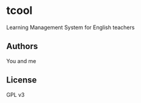 # tcool

Learning Management System for English teachers

## Authors

You and me

## License

GPL v3
